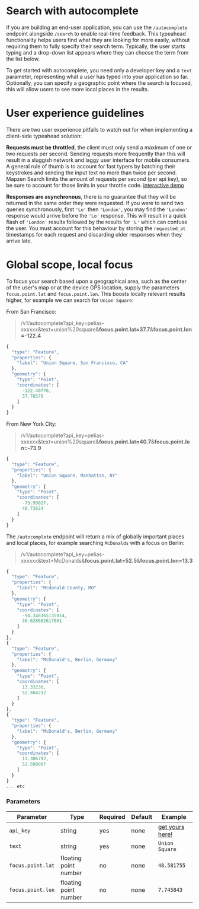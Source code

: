 # Search with autocomplete

If you are building an end-user application, you can use the `/autocomplete` endpoint alongside `/search` to enable real-time feedback. This typeahead functionality helps users find what they are looking for more easily, without requiring them to fully specify their search term. Typically, the user starts typing and a drop-down list appears where they can choose the term from the list below.

To get started with autocomplete, you need only a developer key and a `text` parameter, representing what a user has typed into your application so far. Optionally, you can specify a geographic point where the search is focused, this will allow users to see more local places in the results.

# User experience guidelines

There are two user experience pitfalls to watch out for when implementing a client-side typeahead solution:

**Requests must be throttled**, the client must only send a maximum of one or two requests per second. Sending requests more frequently than this will result in a sluggish network and laggy user interface for mobile consumers. A general rule of thumb is to account for fast typers by batching their keystrokes and sending the input text no more than twice per second. Mapzen Search limits the amount of requests per second (per api key), so be sure to account for those limits in your throttle code. [interactive demo](http://jsfiddle.net/missinglink/19e2r2we/)

**Responses are asynchronous**, there is no guarantee that they will be returned in the same order they were requested. If you were to send two queries synchronously, first `'Lo'` then `'London'`, you may find the `'London'` response would arrive before the `'Lo'` response. This will result in a quick flash of `'London'` results followed by the results for `'L'` which can confuse the user. You must account for this behaviour by storing the `requested_at` timestamps for each request and discarding older responses when they arrive late.

# Global scope, local focus

To focus your search based upon a geographical area, such as the center of the user's map or at the device GPS location, supply the parameters `focus.point.lat` and `focus.point.lon`. This boosts locally relevant results higher, for example we can search for `Union Square`:

From San Francisco:

> /v1/autocomplete?api_key=pelias-xxxxxx&text=union%20square&**focus.point.lat=37.7**&**focus.point.lon=-122.4**

```javascript
{
  "type": "Feature",
  "properties": {
    "label": "Union Square, San Francisco, CA"
  },
  "geometry": {
    "type": "Point",
    "coordinates": [
      -122.40776,
      37.78576
    ]
  }
}
```

From New York City:

> /v1/autocomplete?api_key=pelias-xxxxxx&text=union%20square&**focus.point.lat=40.7**&**focus.point.lon=-73.9**

```javascript
{
  "type": "Feature",
  "properties": {
    "label": "Union Square, Manhattan, NY"
  },
  "geometry": {
    "type": "Point",
    "coordinates": [
      -73.99027,
      40.73624
    ]
  }
}
```

The `/autocomplete` endpoint will return a mix of globally important places and local places, for example searching `McDonalds` with a focus on Berlin:

> /v1/autocomplete?api_key=pelias-xxxxxx&text=McDonalds&**focus.point.lat=52.5**&**focus.point.lon=13.3**

```javascript
{
  "type": "Feature",
  "properties": {
    "label": "Mcdonald County, MO"
  },
  "geometry": {
    "type": "Point",
    "coordinates": [
      -94.348365135014,
      36.628682617601
    ]
  }
},
{
  "type": "Feature",
  "properties": {
    "label": "McDonald's, Berlin, Germany"
  },
  "geometry": {
    "type": "Point",
    "coordinates": [
      13.33236,
      52.504232
    ]
  }
},
{
  "type": "Feature",
  "properties": {
    "label": "McDonald's, Berlin, Germany"
  },
  "geometry": {
    "type": "Point",
    "coordinates": [
      13.306792,
      52.500007
    ]
  }
}
... etc
```

### Parameters

Parameter | Type | Required | Default | Example
--- | --- | --- | --- | ---
`api_key` | string | yes | none | [get yours here!](https://mapzen.com/developers)
`text` | string | yes | none | `Union Square`
`focus.point.lat` | floating point number | no | none | `48.581755`
`focus.point.lon` | floating point number | no | none | `7.745843`
